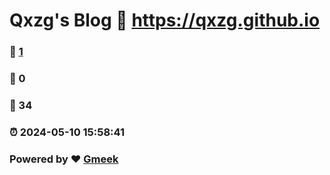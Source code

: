 # Qxzg's Blog :link: https://qxzg.github.io 
### :page_facing_up: [1](https://qxzg.github.io/tag.html) 
### :speech_balloon: 0 
### :hibiscus: 34 
### :alarm_clock: 2024-05-10 15:58:41 
### Powered by :heart: [Gmeek](https://github.com/Meekdai/Gmeek)
